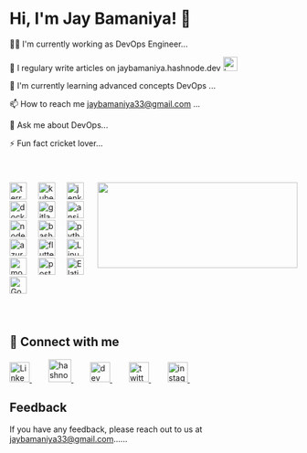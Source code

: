 # Hi, I'm Jay Bamaniya! 👋

👩‍💻 I'm currently working as DevOps Engineer...

📝 I regulary write articles on jaybamaniya.hashnode.dev <a href="https://jaybamaniya.hashnode.dev/">
  <img src="https://www.svgrepo.com/show/353859/hashnode-icon.svg" height="25" alt="hashnode logo">
</a>

🧠 I'm currently learning advanced concepts DevOps ...

📫 How to reach me jaybamaniya33@gmail.com ...

💬 Ask me about DevOps...

⚡️ Fun fact cricket lover...

<br>

###

<img align="right" height="150" width="350" src="https://speedmedia.jfrog.com/08612fe1-9391-4cf3-ac1a-6dd49c36b276/https://media.jfrog.com/wp-content/uploads/2022/06/13202833/863x300-1.png/w_863"  />

###

<div align="left">
  <img src="https://cdn.jsdelivr.net/gh/devicons/devicon/icons/terraform/terraform-original.svg" height="30" alt="terraform logo"  />
  <img width="12" />
  <img src="https://cdn.jsdelivr.net/gh/devicons/devicon/icons/kubernetes/kubernetes-original.svg" height="30" alt="kubernetes logo"  />
  <img width="12" />
  <img src="https://cdn.jsdelivr.net/gh/devicons/devicon/icons/jenkins/jenkins-original.svg" height="30" alt="jenkins logo"  />
  <img width="12" />
  <img src="https://cdn.jsdelivr.net/gh/devicons/devicon/icons/docker/docker-original.svg" height="30" alt="docker logo"  />
  <img width="12" />
  <img src="https://cdn.jsdelivr.net/gh/devicons/devicon/icons/gitlab/gitlab-original.svg" height="30" alt="gitlab logo"  />
  <img width="12" />
  <img src="https://cdn.jsdelivr.net/gh/devicons/devicon/icons/ansible/ansible-original.svg" height="30" alt="ansible logo"  />
  <img width="12" />
  <img src="https://cdn.jsdelivr.net/gh/devicons/devicon/icons/nodejs/nodejs-original.svg" height="30" alt="node logo"  />
  <img width="12" />
  <img src="https://cdn.jsdelivr.net/gh/devicons/devicon/icons/bash/bash-original.svg" height="30" alt="bash logo"  />
  <img width="12" />
  <img src="https://cdn.jsdelivr.net/gh/devicons/devicon/icons/python/python-original.svg" height="30" alt="python logo"  />
  <img width="12" />
  <img src="https://cdn.jsdelivr.net/gh/devicons/devicon/icons/azure/azure-original.svg" height="30" alt="azure logo"  />
  <img width="12" />
  <img src="https://www.svgrepo.com/show/376318/flutter.svg" height="30" alt="flutter logo"  />
  <img width="12" />
  <img src="https://www.svgrepo.com/show/452054/linux.svg" height="30" alt="Linux logo"  />
  <img width="12" />
  <br>
  <img src="https://www.svgrepo.com/show/331488/mongodb.svg" height="30" alt="mongodb logo"  />
  <img width="12" />
  <img src="https://www.svgrepo.com/show/303301/postgresql-logo.svg" height="30" alt="postgres logo"  />
  <img width="12" />
  <img src="https://www.svgrepo.com/show/303574/elasticsearch-logo.svg" height="30" alt="Elaticsearch logo"  />
  <img width="12" />
  <img src="https://www.svgrepo.com/show/353795/go.svg" height="30" alt="Go logo"  />
  <img width="12" />

###

<br clear="both">

## 🔗 Connect with me
<div align="left">
  <a href="https://www.linkedin.com/in/jay-bamaniya-1aa7a820b/">
    <img src="https://www.svgrepo.com/show/475661/linkedin-color.svg" height="35" alt="Linkedin logo"  />
  </a>
  <img width="25" />
  <a href="https://jaybamaniya.hashnode.dev/">
    <img src="https://www.svgrepo.com/show/353859/hashnode-icon.svg" height="40" alt="hashnode logo"  />
  </a>
  <img width="25" />
  <a href="https://dev.to/jaybamaniya66">
    <img src="https://www.svgrepo.com/show/349334/dev-to.svg" height="35" alt="dev logo"  />
  </a>
  <img width="25" />
  <a href="https://twitter.com/Jay69691716">
    <img src="https://www.svgrepo.com/show/475689/twitter-color.svg" height="35" alt="twitter logo"  />
  </a>
  <img width="25" />
  <a href="https://www.instagram.com/wizgreed/">
    <img src="https://www.svgrepo.com/show/452229/instagram-1.svg" height="35" alt="instagram logo"  />
  </a>
  <img width="25" />
</div>

###

## Feedback

If you have any feedback, please reach out to us at jaybamaniya33@gmail.com......
